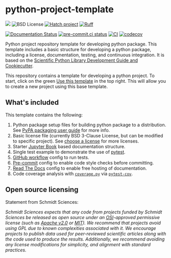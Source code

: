 # python-project-template

<span><img src="https://img.shields.io/badge/SSEC-Project-purple?logo=data:image/png;base64,iVBORw0KGgoAAAANSUhEUgAAAA0AAAAOCAQAAABedl5ZAAAACXBIWXMAAAHKAAABygHMtnUxAAAAGXRFWHRTb2Z0d2FyZQB3d3cuaW5rc2NhcGUub3Jnm+48GgAAAMNJREFUGBltwcEqwwEcAOAfc1F2sNsOTqSlNUopSv5jW1YzHHYY/6YtLa1Jy4mbl3Bz8QIeyKM4fMaUxr4vZnEpjWnmLMSYCysxTcddhF25+EvJia5hhCudULAePyRalvUteXIfBgYxJufRuaKuprKsbDjVUrUj40FNQ11PTzEmrCmrevPhRcVQai8m1PRVvOPZgX2JttWYsGhD3atbHWcyUqX4oqDtJkJiJHUYv+R1JbaNHJmP/+Q1HLu2GbNoSm3Ft0+Y1YMdPSTSwQAAAABJRU5ErkJggg==&style=plastic" /><span>
![BSD License](https://badgen.net/badge/license/BSD-3-Clause/blue)
[![Hatch project](https://img.shields.io/badge/%F0%9F%A5%9A-Hatch-4051b5.svg)](https://github.com/pypa/hatch)
[![Ruff](https://img.shields.io/endpoint?url=https://raw.githubusercontent.com/astral-sh/ruff/main/assets/badge/v2.json)](https://github.com/astral-sh/ruff)

[![Documentation Status](https://readthedocs.org/projects/ssec-python-project-template/badge/?version=latest)](https://ssec-python-project-template.readthedocs.io/en/latest/?badge=latest)
[![pre-commit.ci status](https://results.pre-commit.ci/badge/github/uw-ssec/python-project-template/main.svg)](https://results.pre-commit.ci/latest/github/uw-ssec/python-project-template/main)
[![CI](https://github.com/uw-ssec/python-project-template/actions/workflows/ci.yml/badge.svg)](https://github.com/uw-ssec/python-project-template/actions/workflows/ci.yml)
[![codecov](https://codecov.io/gh/uw-ssec/python-project-template/graph/badge.svg?token=13LYMLQBZL)](https://codecov.io/gh/uw-ssec/python-project-template)

Python project repository template for developing python package. This template
includes a basic structure for developing a python package, including a license,
documentation, testing, and continuous integration. It is based on the
[Scientific Python Library Development Guide and Cookiecutter](https://github.com/scientific-python/cookie).

This repository contains a template for developing a python project. To start,
click on the green
[Use this template](https://github.com/uw-ssec/python-project-template/generate)
in the top right. This will allow you to create a new project using this base
template.

## What's included

This template contains the following:

1. Python package setup files for building python package to a distribution. See
   [PyPA packaging user guide](https://packaging.python.org/en/latest/) for more
   info.
2. Basic license file (currently BSD 3-Clause License, but can be modified to
   specific project). See [choose a license](https://choosealicense.com/) for
   more licenses.
3. Starter [Jupyter Book](https://jupyterbook.org) based documentation
   structure.
4. Single test example to demonstrate the use of
   [pytest](https://docs.pytest.org/en/7.2.x/).
5. [GitHub workflow](https://docs.github.com/en/actions/using-workflows/workflow-syntax-for-github-actions)
   config to run tests.
6. [Pre-commit](https://pre-commit.com/) config to enable code style checks
   before committing.
7. [Read The Docs](https://readthedocs.org/) config to enable free hosting of
   documentation.
8. Code coverage analysis with
   [`coverage.py`](https://coverage.readthedocs.io/en/7.2.3/) via
   [`pytest-cov`](https://pytest-cov.readthedocs.io/en/latest/).

## Open source licensing

Statement from Schmidt Sciences:

_Schmidt Sciences expects that any code from projects funded by Schmidt Sciences
be released as open source under an
[OSI](https://opensource.org/licenses)-approved permissive license (such as
[Apache v2.0](https://choosealicense.com/licenses/apache-2.0/) or
[MIT](https://choosealicense.com/licenses/mit/)). We recommend that projects
avoid using GPL due to known complexities associated with it. We encourage
projects to publish data used for peer-reviewed scientific articles along with
the code used to produce the results. Additionally, we recommend avoiding any
license modifications for simplicity, and alignment with standard practices._
